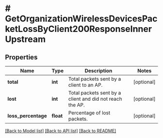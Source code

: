 # # GetOrganizationWirelessDevicesPacketLossByClient200ResponseInnerUpstream

## Properties

Name | Type | Description | Notes
------------ | ------------- | ------------- | -------------
**total** | **int** | Total packets sent by a client to an AP. | [optional]
**lost** | **int** | Total packets sent by a client and did not reach the AP. | [optional]
**loss_percentage** | **float** | Percentage of lost packets. | [optional]

[[Back to Model list]](../../README.md#models) [[Back to API list]](../../README.md#endpoints) [[Back to README]](../../README.md)

